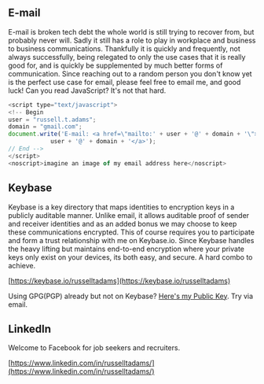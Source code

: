 ## E-mail

E-mail is broken tech debt the whole world is still trying to recover from, but probably never will. Sadly it still has a role to play in workplace and business to business communications. Thankfully it is quickly and frequently, not always successfully, being relegated to only the use cases that it is really good for, and is quickly be supplemented by much better forms of communication. Since reaching out to a random person you don't know yet is the perfect use case for email, please feel free to email me, and good luck! Can you read JavaScript? It's not that hard.   

```javascript
<script type="text/javascript">
<!-- Begin
user = "russell.t.adams";
domain = "gmail.com";
document.write('E-mail: <a href=\"mailto:' + user + '@' + domain + '\">' +
			user + '@' + domain + '</a>');
// End -->
</script>
<noscript>imagine an image of my email address here</noscript>
```

## Keybase

Keybase is a key directory that maps identities to encryption keys in a publicly auditable manner. Unlike email, it allows auditable proof of sender and receiver identities and as an added bonus we may choose to keep these communications encrypted. This of course requires you to participate and form a trust relationship with me on Keybase.io. Since Keybase handles the heavy lifting but maintains end-to-end encryption where your private keys only exist on your devices, its both easy, and secure. A hard combo to achieve.

[https://keybase.io/russelltadams](https://keybase.io/russelltadams)

Using GPG(PGP) already but not on Keybase?
[Here's my Public Key](https://keybase.io/russelltadams/pgp_keys.asc?fingerprint=7c0c5efed074e599961b6b794847347389994e61). Try via email.

## LinkedIn

Welcome to Facebook for job seekers and recruiters.

[https://www.linkedin.com/in/russelltadams/](https://www.linkedin.com/in/russelltadams/)
